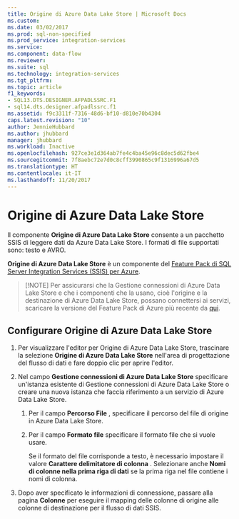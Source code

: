 ```yaml
---
title: Origine di Azure Data Lake Store | Microsoft Docs
ms.custom: 
ms.date: 03/02/2017
ms.prod: sql-non-specified
ms.prod_service: integration-services
ms.service: 
ms.component: data-flow
ms.reviewer: 
ms.suite: sql
ms.technology: integration-services
ms.tgt_pltfrm: 
ms.topic: article
f1_keywords:
- SQL13.DTS.DESIGNER.AFPADLSSRC.F1
- sql14.dts.designer.afpadlssrc.f1
ms.assetid: f9c3311f-7316-48d6-bf10-d810e70b4304
caps.latest.revision: "10"
author: JennieHubbard
ms.author: jhubbard
manager: jhubbard
ms.workload: Inactive
ms.openlocfilehash: 927ce3e1d364ab7fe4c4ba45e96c8dec5d62fbe4
ms.sourcegitcommit: 7f8aebc72e7d0c8cff3990865c9f1316996a67d5
ms.translationtype: HT
ms.contentlocale: it-IT
ms.lasthandoff: 11/20/2017
---
```

# <a name="azure-data-lake-store-source"></a>Origine di Azure Data Lake Store
  Il componente **Origine di Azure Data Lake Store** consente a un pacchetto SSIS di leggere dati da Azure Data Lake Store. I formati di file supportati sono: testo e AVRO.
  
 **Origine di Azure Data Lake Store** è un componente del [Feature Pack di SQL Server Integration Services (SSIS) per Azure](../../integration-services/azure-feature-pack-for-integration-services-ssis.md).  
  
>   [!NOTE]
> Per assicurarsi che la Gestione connessioni di Azure Data Lake Store e che i componenti che la usano, cioè l'origine e la destinazione di Azure Data Lake Store, possano connettersi ai servizi, scaricare la versione del Feature Pack di Azure più recente da [qui](https://www.microsoft.com/download/details.aspx?id=49492). 
  
## <a name="configure-the-azure-data-lake-store-source"></a>Configurare Origine di Azure Data Lake Store
 1. Per visualizzare l'editor per Origine di Azure Data Lake Store, trascinare la selezione **Origine di Azure Data Lake Store** nell'area di progettazione del flusso di dati e fare doppio clic per aprire l'editor.  
  
2.  Nel campo **Gestione connessioni di Azure Data Lake Store** specificare un'istanza esistente di Gestione connessioni di Azure Data Lake Store o creare una nuova istanza che faccia riferimento a un servizio di Azure Data Lake Store.  
  
    1.  Per il campo **Percorso File** , specificare il percorso del file di origine in Azure Data Lake Store.   
  
    2.  Per il campo **Formato file** specificare il formato file che si vuole usare.  
  
        Se il formato del file corrisponde a testo, è necessario impostare il valore **Carattere delimitatore di colonna** . Selezionare anche **Nomi di colonne nella prima riga di dati** se la prima riga nel file contiene i nomi di colonna.  
  
3.  Dopo aver specificato le informazioni di connessione, passare alla pagina **Colonne** per eseguire il mapping delle colonne di origine alle colonne di destinazione per il flusso di dati SSIS.   
